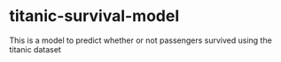 # titanic-survival-model
This is a model to predict whether or not passengers survived using the titanic dataset 
